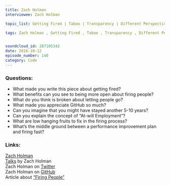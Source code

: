 ```yaml
--- 
title: Zach Holman
interviewee: Zach Holman

topic_list: Getting Fired | Taboo | Transparency | Different Perspectives | Timing | Growth Stages | Employment & Dating | Managers | At-will Employment | Tech Industry | Europe | Low hanging Fruits | Performance Improvement Plans | Meeting Goals | Surprise Firings | Firing Fast | Mistakes | Company Culture | Communication

tags: Zach Holman , Getting Fired , Taboo , Transparency , Different Perspectives , Timing , Growth Stages , Employment & Dating , Managers , At-will Employment , Tech Industry , Europe , Low hanging Fruits , Performance Improvement Plans , Meeting Goals , Surprise Firings , Firing Fast , Mistakes , Company Culture , Communication


soundcloud_id: 287105342  
date: 2016-10-12
episode_number: 140
category: Code
---
```


### Questions:

- What made you write this piece about getting fired?
- What benefits can you see to being more open about firing people? 
- What do you think is broken about letting people go?
- What made you appreciate GitHub so much?
- Can you imagine that you might have stayed another 5-10 years?
- Can you explain the concept of “At-will Employment”?
- What are low hanging fruits to fix in the firing process?
- What’s the middle ground between a performance improvement plan and firing fast?


### Links:

[Zach Holman](https://zachholman.com/)<br>
[Talks](https://zachholman.com/talks) by Zach Holman<br>
Zach Holman on [Twitter](https://twitter.com/holman)<br>
Zach Holman on [GitHub](https://github.com/holman)<br>
Article about [“Firing People”](https://zachholman.com/talk/firing-people)<br>
